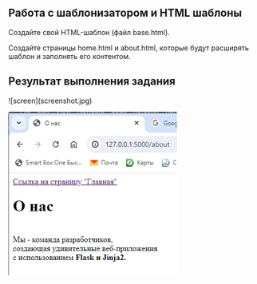 <h2>Работа с шаблонизатором и HTML шаблоны</h2>

Создайте свой HTML-шаблон (файл base.html).

Создайте страницы home.html и about.html, 
которые будут расширять шаблон и заполнять его контентом.

<h2>Результат выполнения задания</h2>
![screen](screenshot.jpg)

![screen](screenshot2.jpg)

